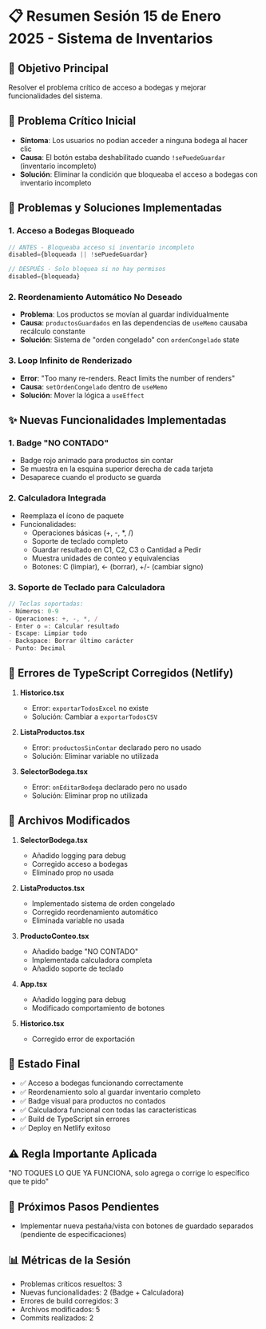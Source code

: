 # 📋 Resumen Sesión 15 de Enero 2025 - Sistema de Inventarios

## 🎯 Objetivo Principal
Resolver el problema crítico de acceso a bodegas y mejorar funcionalidades del sistema.

## 🐛 Problema Crítico Inicial
- **Síntoma**: Los usuarios no podían acceder a ninguna bodega al hacer clic
- **Causa**: El botón estaba deshabilitado cuando `!sePuedeGuardar` (inventario incompleto)
- **Solución**: Eliminar la condición que bloqueaba el acceso a bodegas con inventario incompleto

## 🔧 Problemas y Soluciones Implementadas

### 1. Acceso a Bodegas Bloqueado
```typescript
// ANTES - Bloqueaba acceso si inventario incompleto
disabled={bloqueada || !sePuedeGuardar}

// DESPUÉS - Solo bloquea si no hay permisos
disabled={bloqueada}
```

### 2. Reordenamiento Automático No Deseado
- **Problema**: Los productos se movían al guardar individualmente
- **Causa**: `productosGuardados` en las dependencias de `useMemo` causaba recálculo constante
- **Solución**: Sistema de "orden congelado" con `ordenCongelado` state

### 3. Loop Infinito de Renderizado
- **Error**: "Too many re-renders. React limits the number of renders"
- **Causa**: `setOrdenCongelado` dentro de `useMemo`
- **Solución**: Mover la lógica a `useEffect`

## ✨ Nuevas Funcionalidades Implementadas

### 1. Badge "NO CONTADO"
- Badge rojo animado para productos sin contar
- Se muestra en la esquina superior derecha de cada tarjeta
- Desaparece cuando el producto se guarda

### 2. Calculadora Integrada
- Reemplaza el ícono de paquete
- Funcionalidades:
  - Operaciones básicas (+, -, *, /)
  - Soporte de teclado completo
  - Guardar resultado en C1, C2, C3 o Cantidad a Pedir
  - Muestra unidades de conteo y equivalencias
  - Botones: C (limpiar), ← (borrar), +/- (cambiar signo)

### 3. Soporte de Teclado para Calculadora
```javascript
// Teclas soportadas:
- Números: 0-9
- Operaciones: +, -, *, /
- Enter o =: Calcular resultado
- Escape: Limpiar todo
- Backspace: Borrar último carácter
- Punto: Decimal
```

## 🚀 Errores de TypeScript Corregidos (Netlify)

1. **Historico.tsx**
   - Error: `exportarTodosExcel` no existe
   - Solución: Cambiar a `exportarTodosCSV`

2. **ListaProductos.tsx**
   - Error: `productosSinContar` declarado pero no usado
   - Solución: Eliminar variable no utilizada

3. **SelectorBodega.tsx**
   - Error: `onEditarBodega` declarado pero no usado
   - Solución: Eliminar prop no utilizada

## 📝 Archivos Modificados

1. **SelectorBodega.tsx**
   - Añadido logging para debug
   - Corregido acceso a bodegas
   - Eliminado prop no usada

2. **ListaProductos.tsx**
   - Implementado sistema de orden congelado
   - Corregido reordenamiento automático
   - Eliminada variable no usada

3. **ProductoConteo.tsx**
   - Añadido badge "NO CONTADO"
   - Implementada calculadora completa
   - Añadido soporte de teclado

4. **App.tsx**
   - Añadido logging para debug
   - Modificado comportamiento de botones

5. **Historico.tsx**
   - Corregido error de exportación

## 🎯 Estado Final
- ✅ Acceso a bodegas funcionando correctamente
- ✅ Reordenamiento solo al guardar inventario completo
- ✅ Badge visual para productos no contados
- ✅ Calculadora funcional con todas las características
- ✅ Build de TypeScript sin errores
- ✅ Deploy en Netlify exitoso

## ⚠️ Regla Importante Aplicada
"NO TOQUES LO QUE YA FUNCIONA, solo agrega o corrige lo específico que te pido"

## 🔄 Próximos Pasos Pendientes
- Implementar nueva pestaña/vista con botones de guardado separados (pendiente de especificaciones)

## 📊 Métricas de la Sesión
- Problemas críticos resueltos: 3
- Nuevas funcionalidades: 2 (Badge + Calculadora)
- Errores de build corregidos: 3
- Archivos modificados: 5
- Commits realizados: 2